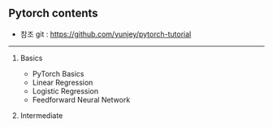 ## Pytorch contents
* 참조 git : <https://github.com/yunjey/pytorch-tutorial>
***
1. Basics
    * PyTorch Basics
    * Linear Regression
    * Logistic Regression
    * Feedforward Neural Network

2. Intermediate 
